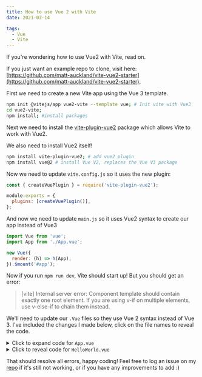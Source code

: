 ```yaml
---
title: How to use Vue 2 with Vite
date: 2021-03-14

tags:
  - Vue
  - Vite
---
```


If you're wondering how to use Vue2 with Vite, read on.

If you just want an example repo to clone, visit here: [https://github.com/matt-auckland/vite-vue2-starter](https://github.com/matt-auckland/vite-vue2-starter).

First we need to create a new Vite app using the Vue 3 template.

```bash
npm init @vitejs/app vue2-vite --template vue; # Init vite with Vue3
cd vue2-vite;
npm install; #install packages
```

Next we need to install the [vite-plugin-vue2](https://github.com/underfin/vite-plugin-vue2) package which allows Vite to work with Vue2.

We also need to install Vue2 itself!

```bash
npm install vite-plugin-vue2; # add vue2 plugin
npm install vue@2 # install Vue V2, replaces the Vue V3 package
```

Now we need to update `vite.config.js` so it uses the new plugin:

```js
const { createVuePlugin } = require('vite-plugin-vue2');

module.exports = {
  plugins: [createVuePlugin()],
};
```

And now we need to update `main.js` so it uses Vue2 syntax to create our app instead of Vue3

```js
import Vue from 'vue';
import App from './App.vue';

new Vue({
  render: (h) => h(App),
}).$mount('#app');
```

Now if you run `npm run dev`, Vite should start up! But you should get an error:

> [vite] Internal server error: Component template should contain exactly one root element. If you are using v-if on multiple elements, use v-else-if to chain them instead.

We'll need to update our `.Vue` files so they use Vue 2 syntax instead of Vue 3. I've included the changes I made below, click on the file names to reveal the code.



<details>
    <summary>Click to expand code for <code>App.vue</code></summary>

```html
<template>
  <div id="app">
    <img alt="Vue logo" src="./assets/logo.png" />
    <HelloWorld msg="Hello Vue 2 + Vite" />
  </div>
</template>

<script>
import HelloWorld from './components/HelloWorld.vue';
export default {
  components: {
    HelloWorld,
  },
};
</script>

<style>
#app {
  font-family: Avenir, Helvetica, Arial, sans-serif;
  -webkit-font-smoothing: antialiased;
  -moz-osx-font-smoothing: grayscale;
  text-align: center;
  color: #2c3e50;
  margin-top: 60px;
}
</style>
```
</details>

<details>
<summary>
 Click to reveal code for <code>HelloWorld.vue</code>
</summary>

  ```html
  <template>
    <div>
      <h1>{{ msg }}</h1>

      <p>
        <a href="https://vitejs.dev/guide/features.html" target="_blank"
          >Vite Documentation</a
        >
        |
        <a href="https://vuejs.org/v2/guide/" target="_blank"
          >Vue 2 Documentation</a
        >
      </p>

      <button @click="count++">count is: {{ count }}</button>
      <p>
        Edit
        <code>components/HelloWorld.vue</code> to test hot module replacement.
      </p>
    </div>
  </template>

  <script>
  export default {
    props: {
      msg: String,
    },
    data() {
      return {
        count: 0,
      };
    },
  };
  </script>

  <style scoped>
  a {
    color: #42b983;
  }
  </style>
  ```
</details>

That should resolve all errors, happy coding!
Feel free to log an issue on my [repo](https://github.com/matt-auckland/vite-vue2-starter) if it's still not working, or if you have any improvements to add :)
